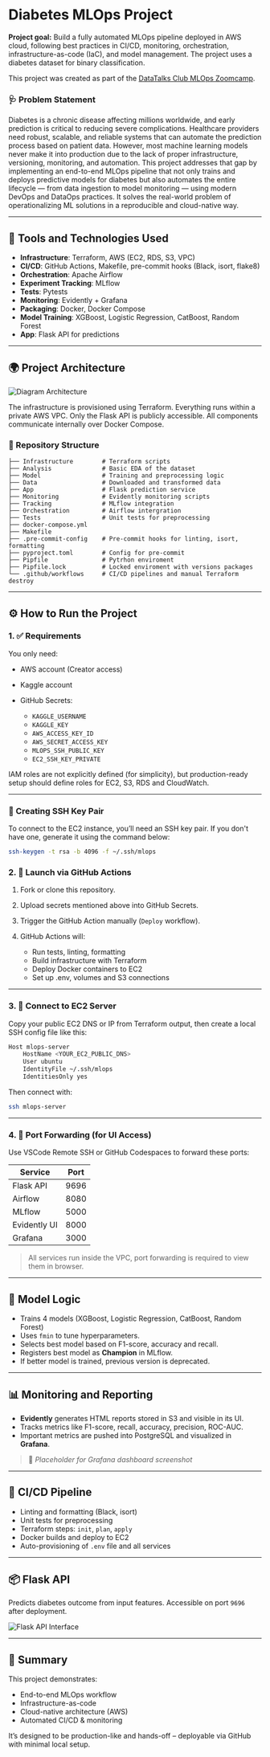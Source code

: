 # Diabetes MLOps Project

**Project goal:** Build a fully automated MLOps pipeline deployed in AWS cloud, following best practices in CI/CD, monitoring, orchestration, infrastructure-as-code (IaC), and model management. The project uses a diabetes dataset for binary classification.

This project was created as part of the [DataTalks Club MLOps Zoomcamp](https://github.com/DataTalksClub/mlops-zoomcamp).

### 🩺 Problem Statement

Diabetes is a chronic disease affecting millions worldwide, and early prediction is critical to reducing severe complications. Healthcare providers need robust, scalable, and reliable systems that can automate the prediction process based on patient data. However, most machine learning models never make it into production due to the lack of proper infrastructure, versioning, monitoring, and automation. This project addresses that gap by implementing an end-to-end MLOps pipeline that not only trains and deploys predictive models for diabetes but also automates the entire lifecycle — from data ingestion to model monitoring — using modern DevOps and DataOps practices. It solves the real-world problem of operationalizing ML solutions in a reproducible and cloud-native way.

---

## 🔧 Tools and Technologies Used

* **Infrastructure**: Terraform, AWS (EC2, RDS, S3, VPC)
* **CI/CD**: GitHub Actions, Makefile, pre-commit hooks (Black, isort, flake8)
* **Orchestration**: Apache Airflow
* **Experiment Tracking**: MLflow
* **Tests**: Pytests
* **Monitoring**: Evidently + Grafana
* **Packaging**: Docker, Docker Compose
* **Model Training**: XGBoost, Logistic Regression, CatBoost, Random Forest
* **App**: Flask API for predictions

---

## 🌍 Project Architecture

![Diagram Architecture](.assets/Project_architecture.png)

The infrastructure is provisioned using Terraform. Everything runs within a private AWS VPC. Only the Flask API is publicly accessible. All components communicate internally over Docker Compose.

### 📁 Repository Structure

```
├── Infrastructure        # Terraform scripts
├── Analysis              # Basic EDA of the dataset
├── Model                 # Training and preprocessing logic
├── Data                  # Downloaded and transformed data
├── App                   # Flask prediction service
├── Monitoring            # Evidently monitoring scripts
├── Tracking              # MLflow integration
├── Orchestration         # Airflow intergration
├── Tests                 # Unit tests for preprocessing
├── docker-compose.yml
├── Makefile
├── .pre-commit-config    # Pre-commit hooks for linting, isort, formatting
├── pyproject.toml        # Config for pre-commit
├── Pipfile               # Pytrhon enviroment
├── Pipfile.lock          # Locked enviroment with versions packages
└── .github/workflows     # CI/CD pipelines and manual Terraform destroy
```

---

## ⚙️ How to Run the Project

### 1. ✅ Requirements

You only need:

* AWS account (Creator access)
* Kaggle account
* GitHub Secrets:

  * `KAGGLE_USERNAME`
  * `KAGGLE_KEY`
  * `AWS_ACCESS_KEY_ID`
  * `AWS_SECRET_ACCESS_KEY`
  * `MLOPS_SSH_PUBLIC_KEY`
  * `EC2_SSH_KEY_PRIVATE`

IAM roles are not explicitly defined (for simplicity), but production-ready setup should define roles for EC2, S3, RDS and CloudWatch.

---

### 🔑 Creating SSH Key Pair

To connect to the EC2 instance, you’ll need an SSH key pair. If you don't have one, generate it using the command below:

```bash
ssh-keygen -t rsa -b 4096 -f ~/.ssh/mlops
```

### 2. 🚀 Launch via GitHub Actions

1. Fork or clone this repository.
2. Upload secrets mentioned above into GitHub Secrets.
3. Trigger the GitHub Action manually (`Deploy` workflow).
4. GitHub Actions will:

   * Run tests, linting, formatting
   * Build infrastructure with Terraform
   * Deploy Docker containers to EC2
   * Set up .env, volumes and S3 connections

---

### 3. 🔐 Connect to EC2 Server

Copy your public EC2 DNS or IP from Terraform output, then create a local SSH config file like this:

```bash
Host mlops-server
    HostName <YOUR_EC2_PUBLIC_DNS>
    User ubuntu
    IdentityFile ~/.ssh/mlops
    IdentitiesOnly yes
```

Then connect with:

```bash
ssh mlops-server
```

---

### 4. 🔄 Port Forwarding (for UI Access)

Use VSCode Remote SSH or GitHub Codespaces to forward these ports:

| Service      | Port |
| ------------ | ---- |
| Flask API    | 9696 |
| Airflow      | 8080 |
| MLflow       | 5000 |
| Evidently UI | 8000 |
| Grafana      | 3000 |

> All services run inside the VPC, port forwarding is required to view them in browser.

---

## 🤖 Model Logic

* Trains 4 models (XGBoost, Logistic Regression, CatBoost, Random Forest)
* Uses `fmin` to tune hyperparameters.
* Selects best model based on F1-score, accuracy and recall.
* Registers best model as **Champion** in MLflow.
* If better model is trained, previous version is deprecated.

---

## 📊 Monitoring and Reporting

* **Evidently** generates HTML reports stored in S3 and visible in its UI.
* Tracks metrics like F1-score, recall, accuracy, precision, ROC-AUC.
* Important metrics are pushed into PostgreSQL and visualized in **Grafana**.

> 📌 *Placeholder for Grafana dashboard screenshot*

---

## 🧪 CI/CD Pipeline

* Linting and formatting (Black, isort)
* Unit tests for preprocessing
* Terraform steps: `init`, `plan`, `apply`
* Docker builds and deploy to EC2
* Auto-provisioning of `.env` file and all services

---

## 📦 Flask API

Predicts diabetes outcome from input features. Accessible on port `9696` after deployment.

![Flask API Interface](.assets/Flask.png)

---

## 📣 Summary

This project demonstrates:

* End-to-end MLOps workflow
* Infrastructure-as-code
* Cloud-native architecture (AWS)
* Automated CI/CD & monitoring

It’s designed to be production-like and hands-off – deployable via GitHub with minimal local setup.

